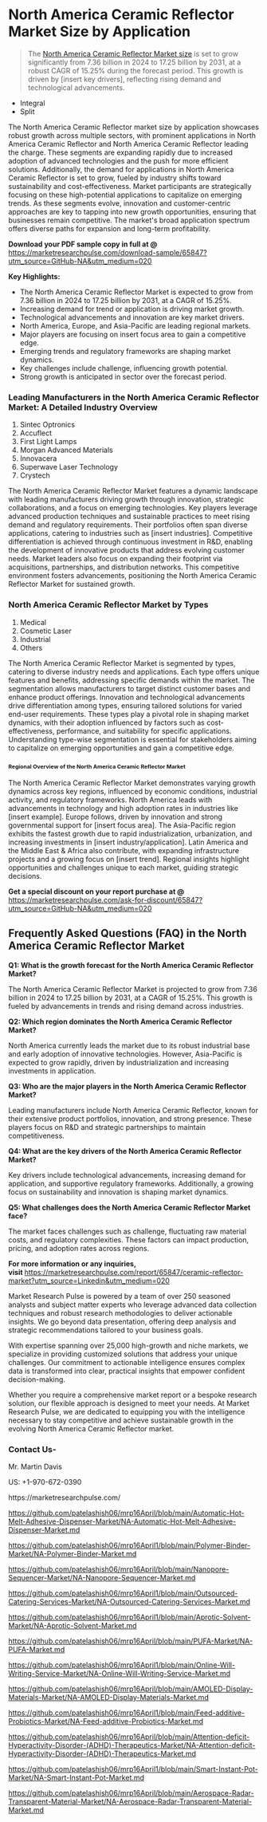 <h1>North America Ceramic Reflector Market&nbsp;Size by Application</h1><blockquote><p>The <a href="https://marketresearchpulse.com/download-sample/65847?utm_source=GitHub-NA&amp;utm_medium=020">North America Ceramic Reflector Market size</a> is set to grow significantly from 7.36 billion in 2024 to 17.25 billion by 2031, at a robust CAGR of 15.25% during the forecast period. This growth is driven by [insert key drivers], reflecting rising demand and technological advancements.</p></blockquote><ul><li>Integral<li> Split</li></ul><p>The North America Ceramic Reflector market size by application showcases robust growth across multiple sectors, with prominent applications in North America Ceramic Reflector and North America Ceramic Reflector leading the charge. These segments are expanding rapidly due to increased adoption of advanced technologies and the push for more efficient solutions. Additionally, the demand for applications in North America Ceramic Reflector is set to grow, fueled by industry shifts toward sustainability and cost-effectiveness. Market participants are strategically focusing on these high-potential applications to capitalize on emerging trends. As these segments evolve, innovation and customer-centric approaches are key to tapping into new growth opportunities, ensuring that businesses remain competitive. The market's broad application spectrum offers diverse paths for expansion and long-term profitability.</p><p><strong>Download your PDF sample copy in full at @ </strong><a href="https://marketresearchpulse.com/download-sample/65847?utm_source=GitHub-NA&amp;utm_medium=020">https://marketresearchpulse.com/download-sample/65847?utm_source=GitHub-NA&amp;utm_medium=020</a></p><p><strong>Key Highlights: </strong></p><ul><li>The North America Ceramic Reflector Market is expected to grow from 7.36 billion in 2024 to 17.25 billion by 2031, at a CAGR of 15.25%.</li><li>Increasing demand for trend or application is driving market growth.</li><li>Technological advancements and innovation are key market drivers.</li><li>North America, Europe, and Asia-Pacific are leading regional markets.</li><li>Major players are focusing on insert focus area to gain a competitive edge.</li><li>Emerging trends and regulatory frameworks are shaping market dynamics.</li><li>Key challenges include challenge, influencing growth potential.</li><li>Strong growth is anticipated in sector over the forecast period.</li></ul><h3>Leading Manufacturers in the North America Ceramic Reflector Market: A Detailed Industry Overview</h3><ol><li>Sintec Optronics</li><li>Accuflect</li><li>First Light Lamps</li><li>Morgan Advanced Materials</li><li>Innovacera</li><li>Superwave Laser Technology</li><li>Crystech</li></ol><div class="flex max-w-full flex-col flex-grow"><div class="min-h-8 text-message flex w-full flex-col items-end gap-2 whitespace-normal break-words [.text-message+&amp;]:mt-5" dir="auto" data-message-author-role="assistant" data-message-id="fd8432e4-4910-450d-b182-61b7bfb0a01f" data-message-model-slug="gpt-4o"><div class="flex w-full flex-col gap-1 empty:hidden first:pt-[3px]"><div class="markdown prose w-full break-words dark:prose-invert light"><p>The North America Ceramic Reflector Market features a dynamic landscape with leading manufacturers driving growth through innovation, strategic collaborations, and a focus on emerging technologies. Key players leverage advanced production techniques and sustainable practices to meet rising demand and regulatory requirements. Their portfolios often span diverse applications, catering to industries such as [insert industries]. Competitive differentiation is achieved through continuous investment in R&amp;D, enabling the development of innovative products that address evolving customer needs. Market leaders also focus on expanding their footprint via acquisitions, partnerships, and distribution networks. This competitive environment fosters advancements, positioning the North America Ceramic Reflector Market for sustained growth.</p></div></div></div></div><h3>North America Ceramic Reflector Market by Types</h3><ol><li>Medical<li> Cosmetic Laser<li> Industrial<li> Others</li></ol><div class="flex max-w-full flex-col flex-grow"><div class="min-h-8 text-message flex w-full flex-col items-end gap-2 whitespace-normal break-words [.text-message+&amp;]:mt-5" dir="auto" data-message-author-role="assistant" data-message-id="084470be-0bb7-4664-bddf-5156b4f41249" data-message-model-slug="gpt-4o-mini"><div class="flex w-full flex-col gap-1 empty:hidden first:pt-[3px]"><div class="markdown prose w-full break-words dark:prose-invert light"><p>The North America Ceramic Reflector Market is segmented by types, catering to diverse industry needs and applications. Each type offers unique features and benefits, addressing specific demands within the market. The segmentation allows manufacturers to target distinct customer bases and enhance product offerings. Innovation and technological advancements drive differentiation among types, ensuring tailored solutions for varied end-user requirements. These types play a pivotal role in shaping market dynamics, with their adoption influenced by factors such as cost-effectiveness, performance, and suitability for specific applications. Understanding type-wise segmentation is essential for stakeholders aiming to capitalize on emerging opportunities and gain a competitive edge.</p></div></div></div></div><h3><span style="font-size: 11px;">Regional Overview of the North America Ceramic Reflector Market</span></h3><div class="flex max-w-full flex-col flex-grow"><div class="min-h-8 text-message flex w-full flex-col items-end gap-2 whitespace-normal break-words [.text-message+&amp;]:mt-5" dir="auto" data-message-author-role="assistant" data-message-id="e9038762-ce64-4e30-91c9-9bd413514231" data-message-model-slug="gpt-4o-mini"><div class="flex w-full flex-col gap-1 empty:hidden first:pt-[3px]"><div class="markdown prose w-full break-words dark:prose-invert light"><p>The North America Ceramic Reflector Market demonstrates varying growth dynamics across key regions, influenced by economic conditions, industrial activity, and regulatory frameworks. North America leads with advancements in technology and high adoption rates in industries like [insert example]. Europe follows, driven by innovation and strong governmental support for [insert focus area]. The Asia-Pacific region exhibits the fastest growth due to rapid industrialization, urbanization, and increasing investments in [insert industry/application]. Latin America and the Middle East &amp; Africa also contribute, with expanding infrastructure projects and a growing focus on [insert trend]. Regional insights highlight opportunities and challenges unique to each market, guiding strategic decisions.</p></div></div></div></div><p><strong>Get a special discount on your report purchase at @ </strong><a href="https://marketresearchpulse.com/ask-for-discount/65847?utm_source=GitHub-NA&amp;utm_medium=020">https://marketresearchpulse.com/ask-for-discount/65847?utm_source=GitHub-NA&amp;utm_medium=020</a></p><h2>Frequently Asked Questions (FAQ) in the North America Ceramic Reflector Market</h2><p><strong>Q1: What is the growth forecast for the North America Ceramic Reflector Market?</strong></p><p>The North America Ceramic Reflector Market is projected to grow from 7.36 billion in 2024 to 17.25 billion by 2031, at a CAGR of 15.25%. This growth is fueled by advancements in trends and rising demand across industries.</p><p><strong>Q2: Which region dominates the North America Ceramic Reflector Market?</strong></p><p>North America currently leads the market due to its robust industrial base and early adoption of innovative technologies. However, Asia-Pacific is expected to grow rapidly, driven by industrialization and increasing investments in application.</p><p><strong>Q3: Who are the major players in the North America Ceramic Reflector Market?</strong></p><p>Leading manufacturers include North America Ceramic Reflector, known for their extensive product portfolios, innovation, and strong presence. These players focus on R&amp;D and strategic partnerships to maintain competitiveness.</p><p><strong>Q4: What are the key drivers of the North America Ceramic Reflector Market?</strong></p><p>Key drivers include technological advancements, increasing demand for application, and supportive regulatory frameworks. Additionally, a growing focus on sustainability and innovation is shaping market dynamics.</p><p><strong>Q5: What challenges does the North America Ceramic Reflector Market face?</strong></p><p>The market faces challenges such as challenge, fluctuating raw material costs, and regulatory complexities. These factors can impact production, pricing, and adoption rates across regions.</p><p><strong>For more information or any inquiries, visit&nbsp;</strong><a href="https://marketresearchpulse.com/report/65847/ceramic-reflector-market?utm_source=Linkedin&utm_medium=020">https://marketresearchpulse.com/report/65847/ceramic-reflector-market?utm_source=Linkedin&utm_medium=020</a></p><p>Market Research Pulse is powered by a team of over 250 seasoned analysts and subject matter experts who leverage advanced data collection techniques and robust research methodologies to deliver actionable insights. We go beyond data presentation, offering deep analysis and strategic recommendations tailored to your business goals.</p><p>With expertise spanning over 25,000 high-growth and niche markets, we specialize in providing customized solutions that address your unique challenges. Our commitment to actionable intelligence ensures complex data is transformed into clear, practical insights that empower confident decision-making.</p><p>Whether you require a comprehensive market report or a bespoke research solution, our flexible approach is designed to meet your needs. At Market Research Pulse, we are dedicated to equipping you with the intelligence necessary to stay competitive and achieve sustainable growth in the evolving North America Ceramic Reflector market.</p><h3><strong>Contact Us-</strong></h3><p>Mr. Martin Davis</p><p>US: +1-970-672-0390</p><p>https://marketresearchpulse.com/</p><p><a href="https://github.com/patelashish06/mrp16April/blob/main/Automatic-Hot-Melt-Adhesive-Dispenser-Market/NA-Automatic-Hot-Melt-Adhesive-Dispenser-Market.md">https://github.com/patelashish06/mrp16April/blob/main/Automatic-Hot-Melt-Adhesive-Dispenser-Market/NA-Automatic-Hot-Melt-Adhesive-Dispenser-Market.md</a></p><p><a href="https://github.com/patelashish06/mrp16April1/blob/main/Polymer-Binder-Market/NA-Polymer-Binder-Market.md">https://github.com/patelashish06/mrp16April1/blob/main/Polymer-Binder-Market/NA-Polymer-Binder-Market.md</a></p><p><a href="https://github.com/patelashish06/mrp16April/blob/main/Nanopore-Sequencer-Market/NA-Nanopore-Sequencer-Market.md">https://github.com/patelashish06/mrp16April/blob/main/Nanopore-Sequencer-Market/NA-Nanopore-Sequencer-Market.md</a></p><p><a href="https://github.com/patelashish06/mrp16April1/blob/main/Outsourced-Catering-Services-Market/NA-Outsourced-Catering-Services-Market.md">https://github.com/patelashish06/mrp16April1/blob/main/Outsourced-Catering-Services-Market/NA-Outsourced-Catering-Services-Market.md</a></p><p><a href="https://github.com/patelashish06/mrp16April1/blob/main/Aprotic-Solvent-Market/NA-Aprotic-Solvent-Market.md">https://github.com/patelashish06/mrp16April1/blob/main/Aprotic-Solvent-Market/NA-Aprotic-Solvent-Market.md</a></p><p><a href="https://github.com/patelashish06/mrp16April/blob/main/PUFA-Market/NA-PUFA-Market.md">https://github.com/patelashish06/mrp16April/blob/main/PUFA-Market/NA-PUFA-Market.md</a></p><p><a href="https://github.com/patelashish06/mrp16April1/blob/main/Online-Will-Writing-Service-Market/NA-Online-Will-Writing-Service-Market.md">https://github.com/patelashish06/mrp16April1/blob/main/Online-Will-Writing-Service-Market/NA-Online-Will-Writing-Service-Market.md</a></p><p><a href="https://github.com/patelashish06/mrp16April/blob/main/AMOLED-Display-Materials-Market/NA-AMOLED-Display-Materials-Market.md">https://github.com/patelashish06/mrp16April/blob/main/AMOLED-Display-Materials-Market/NA-AMOLED-Display-Materials-Market.md</a></p><p><a href="https://github.com/patelashish06/mrp16April1/blob/main/Feed-additive-Probiotics-Market/NA-Feed-additive-Probiotics-Market.md">https://github.com/patelashish06/mrp16April1/blob/main/Feed-additive-Probiotics-Market/NA-Feed-additive-Probiotics-Market.md</a></p><p><a href="https://github.com/patelashish06/mrp16April/blob/main/Attention-deficit-Hyperactivity-Disorder-(ADHD)-Therapeutics-Market/NA-Attention-deficit-Hyperactivity-Disorder-(ADHD)-Therapeutics-Market.md">https://github.com/patelashish06/mrp16April/blob/main/Attention-deficit-Hyperactivity-Disorder-(ADHD)-Therapeutics-Market/NA-Attention-deficit-Hyperactivity-Disorder-(ADHD)-Therapeutics-Market.md</a></p><p><a href="https://github.com/patelashish06/mrp16April1/blob/main/Smart-Instant-Pot-Market/NA-Smart-Instant-Pot-Market.md">https://github.com/patelashish06/mrp16April1/blob/main/Smart-Instant-Pot-Market/NA-Smart-Instant-Pot-Market.md</a></p><p><a href="https://github.com/patelashish06/mrp16April/blob/main/Aerospace-Radar-Transparent-Material-Market/NA-Aerospace-Radar-Transparent-Material-Market.md">https://github.com/patelashish06/mrp16April/blob/main/Aerospace-Radar-Transparent-Material-Market/NA-Aerospace-Radar-Transparent-Material-Market.md</a></p>